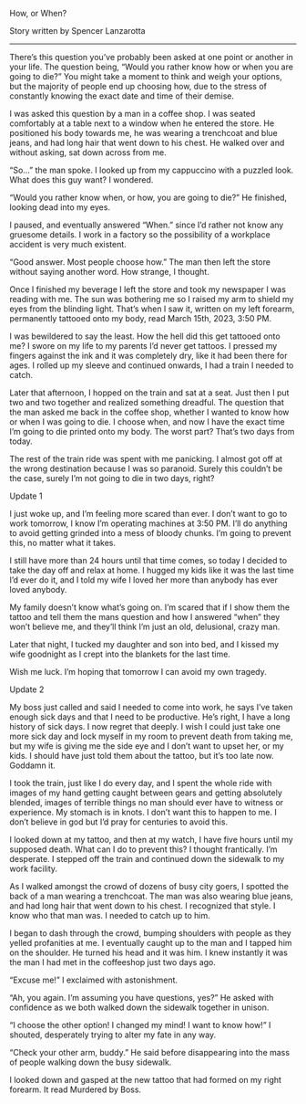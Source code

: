 How, or When?

Story written by Spencer Lanzarotta
_____

There’s this question you’ve probably been asked at one point or another in your life. The question being, “Would you rather know how or when you are going to die?” You might take a moment to think and weigh your options, but the majority of people end up choosing how, due to the stress of constantly knowing the exact date and time of their demise. 

I was asked this question by a man in a coffee shop. I was seated comfortably at a table next to a window when he entered the store. He positioned his body towards me, he was wearing a trenchcoat and blue jeans, and had long hair that went down to his chest. He walked over and without asking, sat down across from me. 

“So…” the man spoke. I looked up from my cappuccino with a puzzled look. What does this guy want? I wondered.

“Would you rather know when, or how, you are going to die?” He finished, looking dead into my eyes. 

I paused, and eventually answered “When.” since I’d rather not know any gruesome details. I work in a factory so the possibility of a workplace accident is very much existent. 

“Good answer. Most people choose how.” The man then left the store without saying another word. How strange, I thought. 

Once I finished my beverage I left the store and took my newspaper I was reading with me. The sun was bothering me so I raised my arm to shield my eyes from the blinding light. That’s when I saw it, written on my left forearm, permanently tattooed onto my body, read
March 15th, 2023, 3:50 PM. 

I was bewildered to say the least. How the hell did this get tattooed onto me? I swore on my life to my parents I’d never get tattoos. I pressed my fingers against the ink and it was completely dry, like it had been there for ages. I rolled up my sleeve and continued onwards, I had a train I needed to catch. 

Later that afternoon, I hopped on the train and sat at a seat. Just then I put two and two together and realized something dreadful. The question that the man asked me back in the coffee shop, whether I wanted to know how or when I was going to die. I choose when, and now I have the exact time I’m going to die printed onto my body. The worst part? That’s two days from today.

The rest of the train ride was spent with me panicking. I almost got off at the wrong destination because I was so paranoid. Surely this couldn’t be the case, surely I’m not going to die in two days, right? 

Update 1

I just woke up, and I’m feeling more scared than ever. I don’t want to go to work tomorrow, I know I’m operating machines at 3:50 PM. I’ll do anything to avoid getting grinded into a mess of bloody chunks. I’m going to prevent this, no matter what it takes.

I still have more than 24 hours until that time comes, so today I decided to take the day off and relax at home. I hugged my kids like it was the last time I’d ever do it, and I told my wife I loved her more than anybody has ever loved anybody. 

My family doesn’t know what’s going on. I’m scared that if I show them the tattoo and tell them the mans question and how I answered “when” they won’t believe me, and they’ll think I’m just an old, delusional, crazy man. 

Later that night, I tucked my daughter and son into bed, and I kissed my wife goodnight as I crept into the blankets for the last time.

Wish me luck. I’m hoping that tomorrow I can avoid my own tragedy. 

Update 2

My boss just called and said I needed to come into work, he says I’ve taken enough sick days and that I need to be productive. He’s right, I have a long history of sick days. I now regret that deeply. I wish I could just take one more sick day and lock myself in my room to prevent death from taking me, but my wife is giving me the side eye and I don’t want to upset her, or my kids. I should have just told them about the tattoo, but it’s too late now. Goddamn it. 

I took the train, just like I do every day, and I spent the whole ride with images of my hand getting caught between gears and getting absolutely blended, images of terrible things no man should ever have to witness or experience. My stomach is in knots. I don’t want this to happen to me. I don’t believe in god but I’d pray for centuries to avoid this.

I looked down at my tattoo, and then at my watch, I have five hours until my supposed death. What can I do to prevent this? I thought frantically. I’m desperate. I stepped off the train and continued down the sidewalk to my work facility. 

As I walked amongst the crowd of dozens of busy city goers, I spotted the back of a man wearing a trenchcoat. The man was also wearing blue jeans, and had long hair that went down to his chest. I recognized that style. I know who that man was. I needed to catch up to him.

I began to dash through the crowd, bumping shoulders with people as they yelled profanities at me. I eventually caught up to the man and I tapped him on the shoulder. He turned his head and it was him. I knew instantly it was the man I had met in the coffeeshop just two days ago.

“Excuse me!” I exclaimed with astonishment.

“Ah, you again. I’m assuming you have questions, yes?” He asked with confidence as we both walked down the sidewalk together in unison.

“I choose the other option! I changed my mind! I want to know how!” I shouted, desperately trying to alter my fate in any way.

“Check your other arm, buddy.” He said before disappearing into the mass of people walking down the busy sidewalk. 

I looked down and gasped at the new tattoo that had formed on my right forearm.
It read
Murdered by Boss.